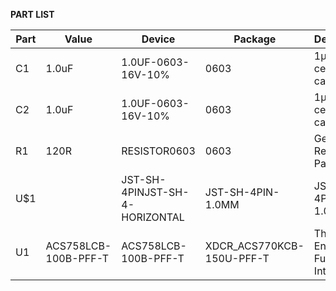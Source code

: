 **PART LIST**

|Part|Value               |Device                        |Package                  |Description           |
|----|--------------------|------------------------------|-------------------------|----------------------|
|C1  |1.0uF               |1.0UF-0603-16V-10%            |0603                     |1µF ceramic capacitors|
|C2  |1.0uF               |1.0UF-0603-16V-10%            |0603                     |1µF ceramic capacitors|
|R1  |120R                |RESISTOR0603                  |0603                     |Generic Resistor Package|
|U$1 |                    |JST-SH-4PINJST-SH-4-HORIZONTAL|JST-SH-4PIN-1.0MM        |JST-SH-4PIN-1.0MM
|U1  |ACS758LCB-100B-PFF-T|ACS758LCB-100B-PFF-T          |XDCR_ACS770KCB-150U-PFF-T|Thermally Enhanced, Fully Integrated|
